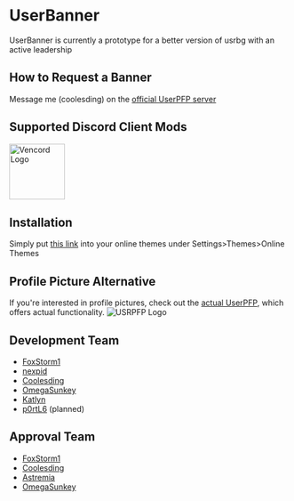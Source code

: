 # UserBanner

UserBanner is currently a prototype for a better version of usrbg with an active leadership

## How to Request a Banner

Message me (coolesding) on the [official UserPFP server](https://discord.gg/userpfp-1129784704267210844)

## Supported Discord Client Mods

<div style="display: flex; justify-content: space-between;">
    <a href="https://vencord.dev/"><img src="https://i.ibb.co/r7T3twT/cbghhgpcnddeihccjmnadmkaejncjndb-logo.webp" alt="Vencord Logo" width="100"/></a>
</div>

## Installation

Simply put [this link](https://userpfp.github.io/UserBanner/import.css) into your online themes under Settings>Themes>Online Themes

## Profile Picture Alternative

If you're interested in profile pictures, check out the [actual UserPFP](https://github.com/UserPFP/UserPFP), which offers actual functionality.
![USRPFP Logo](https://i.imgur.com/HaFW8J6.png)

## Development Team

- [FoxStorm1](https://github.com/Yeetov)
- [nexpid](https://github.com/nexpid)
- [Coolesding](https://github.com/coolesding)
- [OmegaSunkey](https://github.com/OmegaSunkey)
- [Katlyn](https://github.com/katlyn)
- [p0rtL6](https://github.com/p0rtL6) (planned)

## Approval Team

- [FoxStorm1](https://github.com/Yeetov)
- [Coolesding](https://github.com/coolesding)
- [Astremia](https://github.com/Astremia)
- [OmegaSunkey](https://github.com/OmegaSunkey)
